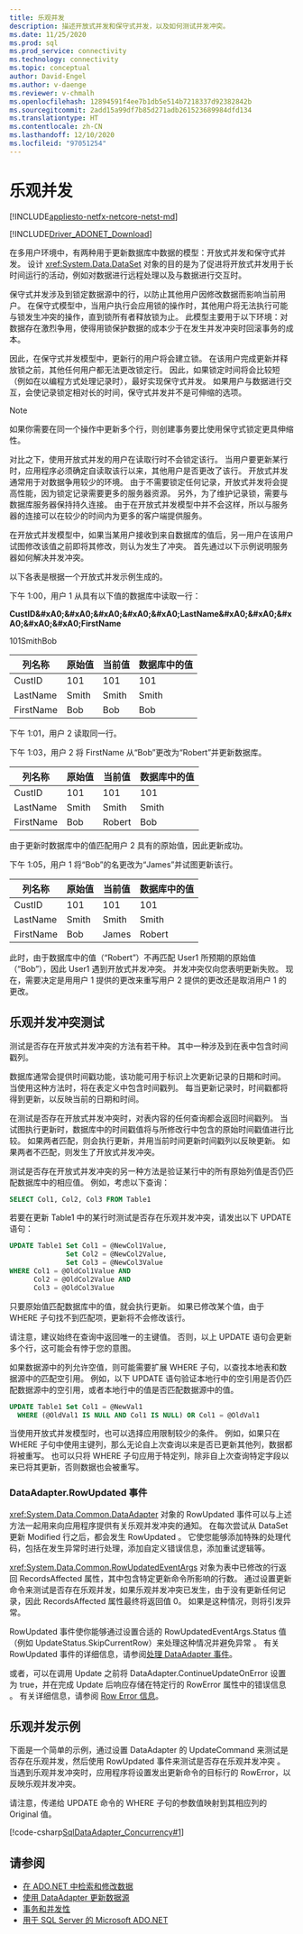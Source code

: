 ```yaml
---
title: 乐观并发
description: 描述开放式并发和保守式并发，以及如何测试并发冲突。
ms.date: 11/25/2020
ms.prod: sql
ms.prod_service: connectivity
ms.technology: connectivity
ms.topic: conceptual
author: David-Engel
ms.author: v-daenge
ms.reviewer: v-chmalh
ms.openlocfilehash: 12894591f4ee7b1db5e514b7218337d92382842b
ms.sourcegitcommit: 2add15a99df7b85d271adb261523689984dfd134
ms.translationtype: HT
ms.contentlocale: zh-CN
ms.lasthandoff: 12/10/2020
ms.locfileid: "97051254"
---
```

# <a name="optimistic-concurrency"></a>乐观并发

[!INCLUDE[appliesto-netfx-netcore-netst-md](../../includes/appliesto-netfx-netcore-netst-md.md)]

[!INCLUDE[Driver_ADONET_Download](../../includes/driver_adonet_download.md)]

在多用户环境中，有两种用于更新数据库中数据的模型：开放式并发和保守式并发。 设计 <xref:System.Data.DataSet> 对象的目的是为了促进将开放式并发用于长时间运行的活动，例如对数据进行远程处理以及与数据进行交互时。  
  
保守式并发涉及到锁定数据源中的行，以防止其他用户因修改数据而影响当前用户。 在保守式模型中，当用户执行会应用锁的操作时，其他用户将无法执行可能与锁发生冲突的操作，直到锁所有者释放锁为止。 此模型主要用于以下环境：对数据存在激烈争用，使得用锁保护数据的成本少于在发生并发冲突时回滚事务的成本。  
  
因此，在保守式并发模型中，更新行的用户将会建立锁。 在该用户完成更新并释放锁之前，其他任何用户都无法更改锁定行。 因此，如果锁定时间将会比较短（例如在以编程方式处理记录时），最好实现保守式并发。 如果用户与数据进行交互，会使记录锁定相对长的时间，保守式并发并不是可伸缩的选项。

> [!NOTE]
> 如果你需要在同一个操作中更新多个行，则创建事务要比使用保守式锁定更具伸缩性。

对比之下，使用开放式并发的用户在读取行时不会锁定该行。 当用户要更新某行时，应用程序必须确定自读取该行以来，其他用户是否更改了该行。 开放式并发通常用于对数据争用较少的环境。 由于不需要锁定任何记录，开放式并发将会提高性能，因为锁定记录需要更多的服务器资源。 另外，为了维护记录锁，需要与数据库服务器保持持久连接。 由于在开放式并发模型中并不会这样，所以与服务器的连接可以在较少的时间内为更多的客户端提供服务。

在开放式并发模型中，如果当某用户接收到来自数据库的值后，另一用户在该用户试图修改该值之前即将其修改，则认为发生了冲突。 首先通过以下示例说明服务器如何解决并发冲突。

以下各表是根据一个开放式并发示例生成的。  
  
下午 1:00，用户 1 从具有以下值的数据库中读取一行：  
  
**CustID&amp;#xA0;&amp;#xA0;&amp;#xA0;&amp;#xA0;&amp;#xA0;LastName&amp;#xA0;&amp;#xA0;&amp;#xA0;&amp;#xA0;&amp;#xA0;FirstName**  
  
101SmithBob  
  
|列名称|原始值|当前值|数据库中的值|  
|-----------------|--------------------|-------------------|-----------------------|  
|CustID|101|101|101|  
|LastName|Smith|Smith|Smith|  
|FirstName|Bob|Bob|Bob|  
  
下午 1:01，用户 2 读取同一行。  
  
下午 1:03，用户 2 将 FirstName 从“Bob”更改为“Robert”并更新数据库。  
  
|列名称|原始值|当前值|数据库中的值|  
|-----------------|--------------------|-------------------|-----------------------|  
|CustID|101|101|101|  
|LastName|Smith|Smith|Smith|  
|FirstName|Bob|Robert|Bob|  
  
由于更新时数据库中的值匹配用户 2 具有的原始值，因此更新成功。  
  
下午 1:05，用户 1 将“Bob”的名更改为“James”并试图更新该行。  
  
|列名称|原始值|当前值|数据库中的值|  
|-----------------|--------------------|-------------------|-----------------------|  
|CustID|101|101|101|  
|LastName|Smith|Smith|Smith|  
|FirstName|Bob|James|Robert|  
  
此时，由于数据库中的值（“Robert”）不再匹配 User1 所预期的原始值（“Bob”），因此 User1 遇到开放式并发冲突。 并发冲突仅向您表明更新失败。 现在，需要决定是用用户 1 提供的更改来重写用户 2 提供的更改还是取消用户 1 的更改。

## <a name="testing-for-optimistic-concurrency-violations"></a>乐观并发冲突测试

测试是否存在开放式并发冲突的方法有若干种。 其中一种涉及到在表中包含时间戳列。

数据库通常会提供时间戳功能，该功能可用于标识上次更新记录的日期和时间。 当使用这种方法时，将在表定义中包含时间戳列。 每当更新记录时，时间戳都将得到更新，以反映当前的日期和时间。

在测试是否存在开放式并发冲突时，对表内容的任何查询都会返回时间戳列。 当试图执行更新时，数据库中的时间戳值将与所修改行中包含的原始时间戳值进行比较。 如果两者匹配，则会执行更新，并用当前时间更新时间戳列以反映更新。 如果两者不匹配，则发生了开放式并发冲突。

测试是否存在开放式并发冲突的另一种方法是验证某行中的所有原始列值是否仍匹配数据库中的相应值。 例如，考虑以下查询：

```sql
SELECT Col1, Col2, Col3 FROM Table1  
```  
  
若要在更新 Table1 中的某行时测试是否存在乐观并发冲突，请发出以下 UPDATE 语句：  
  
```sql
UPDATE Table1 Set Col1 = @NewCol1Value,  
              Set Col2 = @NewCol2Value,  
              Set Col3 = @NewCol3Value  
WHERE Col1 = @OldCol1Value AND  
      Col2 = @OldCol2Value AND  
      Col3 = @OldCol3Value  
```
只要原始值匹配数据库中的值，就会执行更新。 如果已修改某个值，由于 WHERE 子句找不到匹配项，更新将不会修改该行。  
  
请注意，建议始终在查询中返回唯一的主键值。 否则，以上 UPDATE 语句会更新多个行，这可能会有悖于您的意图。  
  
如果数据源中的列允许空值，则可能需要扩展 WHERE 子句，以查找本地表和数据源中的匹配空引用。 例如，以下 UPDATE 语句验证本地行中的空引用是否仍匹配数据源中的空引用，或者本地行中的值是否匹配数据源中的值。  
  
```sql
UPDATE Table1 Set Col1 = @NewVal1  
  WHERE (@OldVal1 IS NULL AND Col1 IS NULL) OR Col1 = @OldVal1  
```  
  
当使用开放式并发模型时，也可以选择应用限制较少的条件。 例如，如果只在 WHERE 子句中使用主键列，那么无论自上次查询以来是否已更新其他列，数据都将被重写。 也可以只将 WHERE 子句应用于特定列，除非自上次查询特定字段以来已将其更新，否则数据也会被重写。

### <a name="the-dataadapterrowupdated-event"></a>DataAdapter.RowUpdated 事件

<xref:System.Data.Common.DataAdapter> 对象的 RowUpdated 事件可以与上述方法一起用来向应用程序提供有关乐观并发冲突的通知。 在每次尝试从 DataSet 更新 Modified 行之后，都会发生 RowUpdated  。 它使您能够添加特殊的处理代码，包括在发生异常时进行处理，添加自定义错误信息，添加重试逻辑等。

<xref:System.Data.Common.RowUpdatedEventArgs> 对象为表中已修改的行返回 RecordsAffected 属性，其中包含特定更新命令所影响的行数。 通过设置更新命令来测试是否存在乐观并发，如果乐观并发冲突已发生，由于没有更新任何记录，因此 RecordsAffected 属性最终将返回值 0。 如果是这种情况，则将引发异常。

RowUpdated 事件使你能够通过设置合适的 RowUpdatedEventArgs.Status 值（例如 UpdateStatus.SkipCurrentRow）来处理这种情况并避免异常  。 有关 RowUpdated 事件的详细信息，请参阅[处理 DataAdapter 事件](handle-dataadapter-events.md)。

或者，可以在调用 Update 之前将 DataAdapter.ContinueUpdateOnError 设置为 true，并在完成 Update 后响应存储在特定行的 RowError 属性中的错误信息    。 有关详细信息，请参阅 [Row Error 信息](/dotnet/framework/data/adonet/dataset-datatable-dataview/row-error-information)。

## <a name="optimistic-concurrency-example"></a>乐观并发示例

下面是一个简单的示例，通过设置 DataAdapter 的 UpdateCommand 来测试是否存在乐观并发，然后使用 RowUpdated 事件来测试是否存在乐观并发冲突  。 当遇到乐观并发冲突时，应用程序将设置发出更新命令的目标行的 RowError，以反映乐观并发冲突。

请注意，传递给 UPDATE 命令的 WHERE 子句的参数值映射到其相应列的 Original 值。

[!code-csharp[SqlDataAdapter_Concurrency#1](~/../sqlclient/doc/samples/SqlDataAdapter_Concurrency.cs#1)]

## <a name="see-also"></a>请参阅

- [在 ADO.NET 中检索和修改数据](retrieving-modifying-data.md)
- [使用 DataAdapter 更新数据源](update-data-sources-with-dataadapters.md)
- [事务和并发性](transactions-and-concurrency.md)
- [用于 SQL Server 的 Microsoft ADO.NET](microsoft-ado-net-sql-server.md)
